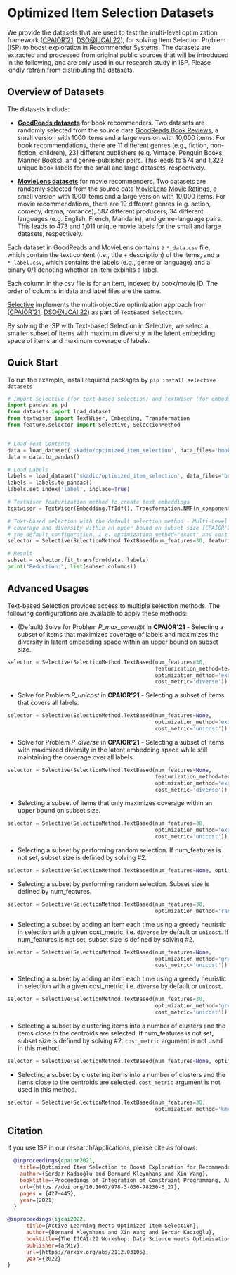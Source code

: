 # Optimized Item Selection Datasets

We provide the datasets that are used to test the multi-level optimization framework ([CPAIOR'21](https://link.springer.com/chapter/10.1007/978-3-030-78230-6_27), [DSO@IJCAI'22](https://arxiv.org/abs/2112.03105)), for solving Item Selection Problem (ISP) to boost exploration in Recommender Systems. The datasets are extracted and processed from original public sources that will be introduced in the following, and are only used in our research study in ISP. Please kindly refrain from distributing the datasets.

## Overview of Datasets
The datasets include:

* [**GoodReads datasets**](book_recommenders_data/) for book recommenders. Two datasets are randomly selected from the source data [GoodReads Book Reviews](https://dl.acm.org/doi/10.1145/3240323.3240369), a small version with 1000 items and a large version with 10,000 items. For book recommendations, there are 11 different genres (e.g., fiction, non-fiction, children), 231 different publishers (e.g. Vintage, Penguin Books, Mariner Books), and genre-publisher pairs. This leads to 574 and 1,322 unique book labels for the small and large datasets, respectively.

* [**MovieLens datasets**](movie_recommenders_data/) for movie recommenders. Two datasets are randomly selected from the source data [MovieLens Movie Ratings](https://dl.acm.org/doi/10.1145/2827872), a small version with 1000 items and a large version with 10,000 items. For movie recommendations, there are 19 different genres (e.g. action, comedy, drama, romance), 587 different producers, 34 different languages (e.g. English, French, Mandarin), and genre-language pairs. This leads to 473 and 1,011 unique movie labels for the small and large datasets, respectively.

Each dataset in GoodReads and MovieLens contains a `*_data.csv` file, which contain the text content (i.e., title + description) of the items, and a `*_label.csv`, which contains the labels (e.g., genre or language) and a binary 0/1 denoting whether an item exbihits a label. 

Each column in the csv file is for an item, indexed by book/movie ID. The order of columns in data and label files are the same.

[Selective](https://github.com/fidelity/selective) implements the multi-objective optimization approach from ([CPAIOR'21](https://link.springer.com/chapter/10.1007/978-3-030-78230-6_27), [DSO@IJCAI'22](https://arxiv.org/abs/2112.03105)) as part of `TextBased Selection`. 

By solving the ISP with Text-based Selection in Selective, we select a smaller subset of items with maximum diversity in the latent embedding space of items and maximum coverage of labels.

## Quick Start
To run the example, install required packages by `pip install selective datasets`
```python
# Import Selective (for text-based selection) and TextWiser (for embedding space)
import pandas as pd
from datasets import load_dataset
from textwiser import TextWiser, Embedding, Transformation
from feature.selector import Selective, SelectionMethod


# Load Text Contents
data = load_dataset('skadio/optimized_item_selection', data_files='book_recommenders_data/goodreads_1k_data.csv', split='train')
data = data.to_pandas()

# Load Labels 
labels = load_dataset('skadio/optimized_item_selection', data_files='book_recommenders_data/goodreads_1k_label.csv', split='train')
labels = labels.to_pandas()
labels.set_index('label', inplace=True)

# TextWiser featurization method to create text embeddings
textwiser = TextWiser(Embedding.TfIdf(), Transformation.NMF(n_components=20, random_state=1234))

# Text-based selection with the default selection method - Multi-Level Optimization that maximizes 
# coverage and diversity within an upper bound on subset size [CPAIOR'21, DSO@IJCAI'22], by choosing 
# the default configuration, i.e. optimization_method="exact" and cost_metric ="diverse".
selector = Selective(SelectionMethod.TextBased(num_features=30, featurization_method=textwiser))

# Result
subset = selector.fit_transform(data, labels)
print("Reduction:", list(subset.columns))
```
## Advanced Usages
Text-based Selection provides access to multiple selection methods. The following configurations are 
available to apply these methods:

- (Default) Solve for Problem *P_max_cover@t* in **CPAIOR'21** - Selecting a subset of items that 
maximizes coverage of labels and maximizes the diversity in latent embedding space within an upper 
bound on subset size.
```python
selector = Selective(SelectionMethod.TextBased(num_features=30, 
                                               featurization_method=textwiser,
                                               optimization_method='exact', 
                                               cost_metric='diverse'))
```
- Solve for Problem *P_unicost* in **CPAIOR'21** - Selecting a subset of items that covers all labels.
```python
selector = Selective(SelectionMethod.TextBased(num_features=None, 
                                               optimization_method='exact', 
                                               cost_metric='unicost'))
```
- Solve for Problem *P_diverse* in **CPAIOR'21** - Selecting a subset of items with maximized diversity 
in the latent embedding space while still maintaining the coverage over all labels.
```python
selector = Selective(SelectionMethod.TextBased(num_features=None,
                                               featurization_method=textwiser, 
                                               optimization_method='exact', 
                                               cost_metric='diverse'))
```
- Selecting a subset of items that only maximizes coverage within an upper bound on subset size.
```python
selector = Selective(SelectionMethod.TextBased(num_features=30, 
                                               optimization_method='exact', 
                                               cost_metric='unicost'))
```
- Selecting a subset by performing random selection. If num_features is not set, subset size is defined 
by solving #2.
```python
selector = Selective(SelectionMethod.TextBased(num_features=None, optimization_method='random'))
```
- Selecting a subset by performing random selection. Subset size is defined by num_features.
```python
selector = Selective(SelectionMethod.TextBased(num_features=30, 
                                               optimization_method='random'))
```
- Selecting a subset by adding an item each time using a greedy heuristic in selection with a given
cost_metric, i.e. `diverse` by default or `unicost`. If num_features is not set, subset size is defined 
by solving #2.
```python
selector = Selective(SelectionMethod.TextBased(num_features=None, 
                                               optimization_method='greedy',
                                               cost_metric='unicost'))
```
- Selecting a subset by adding an item each time using a greedy heuristic in selection with a given
cost_metric, i.e. `diverse` by default or `unicost`.
```python
selector = Selective(SelectionMethod.TextBased(num_features=30,
                                               optimization_method='greedy',
                                               cost_metric='unicost'))
```
- Selecting a subset by clustering items into a number of clusters and the items close to the centroids 
are selected. If num_features is not set, subset size is defined by solving #2. `cost_metric` argument 
is not used in this method.
```python
selector = Selective(SelectionMethod.TextBased(num_features=None, optimization_method='kmeans'))
```
- Selecting a subset by clustering items into a number of clusters and the items close to the centroids 
are selected. `cost_metric` argument is not used in this method.
```python
selector = Selective(SelectionMethod.TextBased(num_features=30,
                                               optimization_method='kmeans'))
```

## Citation
If you use ISP in our research/applications, please cite as follows:
```bibtex
  @inproceedings{cpaior2021,
    title={Optimized Item Selection to Boost Exploration for Recommender Systems},
    author={Serdar Kadıoğlu and Bernard Kleynhans and Xin Wang},
    booktitle={Proceedings of Integration of Constraint Programming, Artificial Intelligence, and Operations Research: 18th International Conference, CPAIOR 2021, Vienna, Austria, July 5–8, 2021},
    url={https://doi.org/10.1007/978-3-030-78230-6_27},
    pages = {427–445},
    year={2021}
  }
```

```bibtex
@inproceedings{ijcai2022,
      title={Active Learning Meets Optimized Item Selection}, 
      author={Bernard Kleynhans and Xin Wang and Serdar Kadıoğlu},
      booktitle={The IJCAI-22 Workshop: Data Science meets Optimisation}
      publisher={arXiv},
      url={https://arxiv.org/abs/2112.03105},
      year={2022}
}
```
